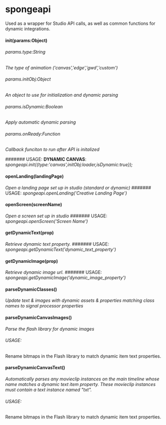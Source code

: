 # spongeapi
Used as a wrapper for Studio API calls, as well as common functions for dynamic integrations.

####  init(params:Object)
###### params.type:String
*The type of animation ('canvas','edge','gwd','custom')*

###### params.initObj:Object
*An object to use for initialization and dynamic parsing*

###### params.isDynamic:Boolean
*Apply automatic dynamic parsing*

###### params.onReady:Function
*Callback funciton to run after API is initalized*

####### USAGE:
**DYNAMIC CANVAS**: *spongeapi.init({type:'canvas',initObj:loader,isDynamic:true});*

####  openLanding(landingPage)
*Open a landing page set up in studio (standard or dynamic)*
####### USAGE:
*spongeapi.openLanding('Creative Landing Page')*

####  openScreen(screenName)
*Open a screen set up in studio*
####### USAGE:
*spongeapi.openScreen('Screen Name')*

####  getDynamicText(prop)
*Retrieve dynamic text property.*
####### USAGE:
*spongeapi.getDynamicText('dynamic_text_property')*

####  getDynamicImage(prop)
*Retrieve dynamic image url.*
####### USAGE:
*spongeapi.getDynamicImage('dynamic_image_property')*

####  parseDynamicClasses()
*Update text & images with dynamic assets & properties matching class names to signal processor properties*

####  parseDynamicCanvasImages()
*Parse the flash library for dynamic images*
###### USAGE:
Rename bitmaps in the Flash library to match dynamic item text properties.

####  parseDynamicCanvasText()
*Automatically parses any movieclip instances on the main timeline whose name matches a dynamic text item property. These movieclip instances must contain a text instance named "txt".*

###### USAGE:
Rename bitmaps in the Flash library to match dynamic item text properties.

